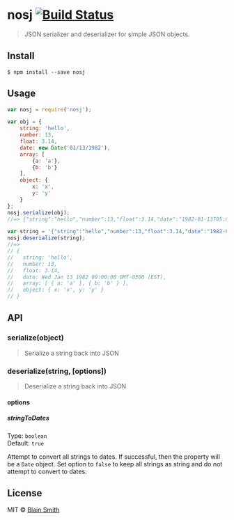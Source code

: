 # nosj [![Build Status](https://travis-ci.org/blainsmith/nosj.svg?branch=master)](https://travis-ci.org/blainsmith/nosj)

> JSON serializer and deserializer for simple JSON objects.


## Install

```
$ npm install --save nosj
```


## Usage

```js
var nosj = require('nosj');

var obj = {
	string: 'hello',
	number: 13,
	float: 3.14,
	date: new Date('01/13/1982'),
	array: [
		{a: 'a'},
		{b: 'b'}
	],
	object: {
		x: 'x',
		y: 'y'
	}
};
nosj.serialize(obj);
//=> {"string":"hello","number":13,"float":3.14,"date":"1982-01-13T05:00:00.000Z","array":[{"a":"a"},{"b":"b"}],"object":{"x":"x","y":"y"}}

var string = '{"string":"hello","number":13,"float":3.14,"date":"1982-01-13T05:00:00.000Z","array":[{"a":"a"},{"b":"b"}],"object":{"x":"x","y":"y"}}'
nosj.deserialize(string);
//=>
// {
//   string: 'hello',
//   number: 13,
//   float: 3.14,
//   date: Wed Jan 13 1982 00:00:00 GMT-0500 (EST),
//   array: [ { a: 'a' }, { b: 'b' } ],
//   object: { x: 'x', y: 'y' }
// }
```


## API

### serialize(object)

> Serialize a string back into JSON

### deserialize(string, [options])

> Deserialize a string back into JSON

#### options

##### stringToDates

Type: `boolean`  
Default: `true`

Attempt to convert all strings to dates. If successful, then the property will be a `Date` object. Set option to `false` to keep all strings as string and do not attempt to convert to dates.


## License

MIT © [Blain Smith](http://blainsmith.com)
